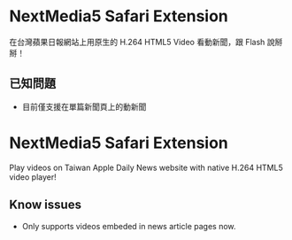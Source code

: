 NextMedia5 Safari Extension
===============================

在台灣蘋果日報網站上用原生的 H.264 HTML5 Video 看動新聞，跟 Flash 說掰掰！

已知問題
--------
* 目前僅支援在單篇新聞頁上的動新聞

NextMedia5 Safari Extension
============================

Play videos on Taiwan Apple Daily News website with native H.264 HTML5 video player!

Know issues
------------
* Only supports videos embeded in news article pages now.
